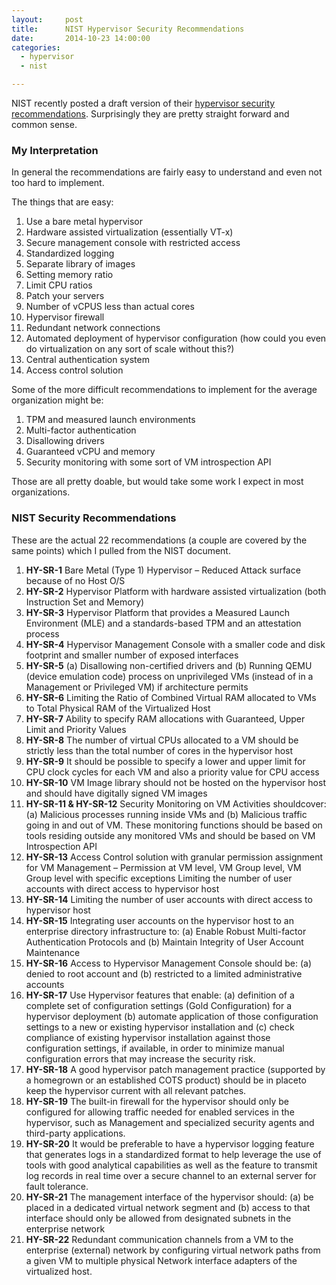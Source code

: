 ```yaml
---
layout:     post
title:      NIST Hypervisor Security Recommendations
date:       2014-10-23 14:00:00
categories:
  - hypervisor
  - nist

---
```


NIST recently posted a draft version of their [hypervisor security recommendations](http://csrc.nist.gov/publications/drafts/800-125a/sp800-125a_draft.pdf). Surprisingly they are pretty straight forward and common sense.

<!-- more -->

### My Interpretation

In general the recommendations are fairly easy to understand and even not too hard to implement.

The things that are easy:

1. Use a bare metal hypervisor
2. Hardware assisted virtualization (essentially VT-x)
3. Secure management console with restricted access
4. Standardized logging
5. Separate library of images
6. Setting memory ratio
7. Limit CPU ratios
7. Patch your servers
8. Number of vCPUS less than actual cores
8. Hypervisor firewall
9. Redundant network connections
10. Automated deployment of hypervisor configuration (how could you even do virtualization on any sort of scale without this?)
12. Central authentication system
13. Access control solution

Some of the more difficult recommendations to implement for the average organization might be:

1. TPM and measured launch environments
2. Multi-factor authentication
3. Disallowing drivers
4. Guaranteed vCPU and memory
5. Security monitoring with some sort of VM introspection API

Those are all pretty doable, but would take some work I expect in most organizations.

### NIST Security Recommendations

These are the actual 22 recommendations (a couple are covered by the same points) which I pulled from the NIST document.

1. **HY-SR-1** Bare Metal (Type 1) Hypervisor – Reduced Attack surface because of no Host O/S
2. **HY-SR-2** Hypervisor Platform with hardware assisted virtualization (both Instruction Set and Memory)
4. **HY-SR-3** Hypervisor Platform that provides a Measured Launch Environment (MLE) and a standards-based TPM and an attestation process
5. **HY-SR-4** Hypervisor Management Console with a smaller code and disk footprint and smaller number of exposed interfaces
6. **HY-SR-5** (a) Disallowing non-certified drivers and (b) Running QEMU (device emulation code) process on unprivileged VMs (instead of in a Management or Privileged VM) if architecture permits
7. **HY-SR-6** Limiting the Ratio of Combined Virtual RAM allocated to VMs to Total Physical RAM of the Virtualized Host
8. **HY-SR-7** Ability to specify RAM allocations with Guaranteed, Upper Limit and Priority Values
9. **HY-SR-8** The number of virtual CPUs allocated to a VM should be strictly less than the total number of cores in the hypervisor host
10. **HY-SR-9** It should be possible to specify a lower and upper limit for CPU clock cycles for each VM and also a priority value for CPU access
11. **HY-SR-10** VM Image library should not be hosted on the hypervisor host and should have digitally signed VM images
12. **HY-SR-11 & HY-SR-12** Security Monitoring on VM Activities shouldcover: (a) Malicious processes running inside VMs and (b) Malicious traffic going in and out of VM. These monitoring functions should be based on tools residing outside any monitored VMs and should be based on VM Introspection API
13. **HY-SR-13** Access Control solution with granular permission assignment for VM Management – Permission at VM level, VM Group level, VM Group level with specific exceptions Limiting the number of user accounts with direct access to hypervisor host
14. **HY-SR-14** Limiting the number of user accounts with direct access to hypervisor host
14. **HY-SR-15** Integrating user accounts on the hypervisor host to an enterprise directory infrastructure to: (a) Enable Robust Multi-factor Authentication Protocols and (b) Maintain Integrity of User Account Maintenance
15. **HY-SR-16** Access to Hypervisor Management Console should be: (a) denied to root account and (b) restricted to a limited administrative accounts
16. **HY-SR-17** Use Hypervisor features that enable: (a) definition of a complete set of configuration settings (Gold Configuration) for a hypervisor deployment (b) automate application of those configuration settings to a new or existing hypervisor installation and (c) check compliance of existing hypervisor installation against those configuration settings, if available, in order to minimize manual configuration errors that may increase the security risk.
17. **HY-SR-18** A good hypervisor patch management practice (supported by a homegrown or an established COTS product) should be in placeto keep the hypervisor current with all relevant patches.
18. **HY-SR-19** The built-in firewall for the hypervisor should only be configured for allowing traffic needed for enabled services in the hypervisor, such as Management and specialized security agents and third-party applications.
19. **HY-SR-20** It would be preferable to have a hypervisor logging feature that generates logs in a standardized format to help leverage the use of tools with good analytical capabilities as well as the feature to transmit log records in real time over a secure channel to an external server for fault tolerance.
20. **HY-SR-21** The management interface of the hypervisor should: (a) be placed in a dedicated virtual network segment and (b) access to that interface should only be allowed from designated subnets in the enterprise network
21. **HY-SR-22** Redundant communication channels from a VM to the enterprise (external) network by configuring virtual network paths from a given VM to multiple physical Network interface adapters of the virtualized host.
